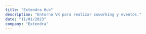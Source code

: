 ```yaml
---
title: "Extendra Hub"
description: "Entorno VR para realizar coworking y eventos."
date: "11/01/2023"
company: "Extendra"
---
```

